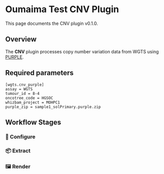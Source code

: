 # Oumaima Test CNV Plugin

This page documents the CNV plugin v0.1.0.

## Overview

The **CNV** plugin processes copy number variation data from WGTS using [PURPLE](https://github.com/hartwigmedical/hmftools/tree/master/purple).

## Required parameters
```
[wgts.cnv_purple]
assay = WGTS
tumour_id = 8-4
oncotree_code = HGSOC
whizbam_project = MOHPC1
purple_zip = sample1_solPrimary.purple.zip
```

## Workflow Stages

### 🔧 Configure

### 📦 Extract

### 🖼️ Render


